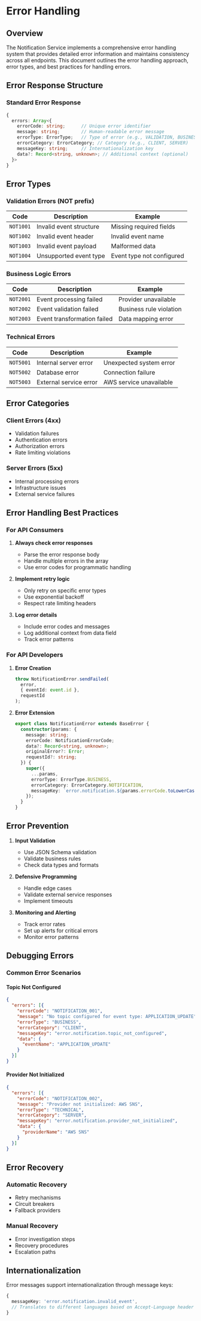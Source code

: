 # Error Handling

## Overview
The Notification Service implements a comprehensive error handling system that provides detailed error information and maintains consistency across all endpoints. This document outlines the error handling approach, error types, and best practices for handling errors.

## Error Response Structure

### Standard Error Response
```typescript
{
  errors: Array<{
    errorCode: string;      // Unique error identifier
    message: string;        // Human-readable error message
    errorType: ErrorType;   // Type of error (e.g., VALIDATION, BUSINESS, TECHNICAL)
    errorCategory: ErrorCategory; // Category (e.g., CLIENT, SERVER)
    messageKey: string;     // Internationalization key
    data?: Record<string, unknown>; // Additional context (optional)
  }>
}
```

## Error Types

### Validation Errors (NOT prefix)
| Code | Description | Example |
|------|-------------|---------|
| `NOT1001` | Invalid event structure | Missing required fields |
| `NOT1002` | Invalid event header | Invalid event name |
| `NOT1003` | Invalid event payload | Malformed data |
| `NOT1004` | Unsupported event type | Event type not configured |

### Business Logic Errors
| Code | Description | Example |
|------|-------------|---------|
| `NOT2001` | Event processing failed | Provider unavailable |
| `NOT2002` | Event validation failed | Business rule violation |
| `NOT2003` | Event transformation failed | Data mapping error |

### Technical Errors
| Code | Description | Example |
|------|-------------|---------|
| `NOT5001` | Internal server error | Unexpected system error |
| `NOT5002` | Database error | Connection failure |
| `NOT5003` | External service error | AWS service unavailable |

## Error Categories

### Client Errors (4xx)
- Validation failures
- Authentication errors
- Authorization errors
- Rate limiting violations

### Server Errors (5xx)
- Internal processing errors
- Infrastructure issues
- External service failures

## Error Handling Best Practices

### For API Consumers
1. **Always check error responses**
   - Parse the error response body
   - Handle multiple errors in the array
   - Use error codes for programmatic handling

2. **Implement retry logic**
   - Only retry on specific error types
   - Use exponential backoff
   - Respect rate limiting headers

3. **Log error details**
   - Include error codes and messages
   - Log additional context from data field
   - Track error patterns

### For API Developers
1. **Error Creation**
   ```typescript
   throw NotificationError.sendFailed(
     error,
     { eventId: event.id },
     requestId
   );
   ```

2. **Error Extension**
   ```typescript
   export class NotificationError extends BaseError {
     constructor(params: {
       message: string;
       errorCode: NotificationErrorCode;
       data?: Record<string, unknown>;
       originalError?: Error;
       requestId?: string;
     }) {
       super({
         ...params,
         errorType: ErrorType.BUSINESS,
         errorCategory: ErrorCategory.NOTIFICATION,
         messageKey: `error.notification.${params.errorCode.toLowerCase()}`
       });
     }
   }
   ```

## Error Prevention
1. **Input Validation**
   - Use JSON Schema validation
   - Validate business rules
   - Check data types and formats

2. **Defensive Programming**
   - Handle edge cases
   - Validate external service responses
   - Implement timeouts

3. **Monitoring and Alerting**
   - Track error rates
   - Set up alerts for critical errors
   - Monitor error patterns

## Debugging Errors

### Common Error Scenarios

#### Topic Not Configured
```json
{
  "errors": [{
    "errorCode": "NOTIFICATION_001",
    "message": "No topic configured for event type: APPLICATION_UPDATE",
    "errorType": "BUSINESS",
    "errorCategory": "CLIENT",
    "messageKey": "error.notification.topic_not_configured",
    "data": {
      "eventName": "APPLICATION_UPDATE"
    }
  }]
}
```

#### Provider Not Initialized
```json
{
  "errors": [{
    "errorCode": "NOTIFICATION_002",
    "message": "Provider not initialized: AWS SNS",
    "errorType": "TECHNICAL",
    "errorCategory": "SERVER",
    "messageKey": "error.notification.provider_not_initialized",
    "data": {
      "providerName": "AWS SNS"
    }
  }]
}
```

## Error Recovery

### Automatic Recovery
- Retry mechanisms
- Circuit breakers
- Fallback providers

### Manual Recovery
- Error investigation steps
- Recovery procedures
- Escalation paths

## Internationalization
Error messages support internationalization through message keys:
```typescript
{
  messageKey: 'error.notification.invalid_event',
  // Translates to different languages based on Accept-Language header
}
``` 
